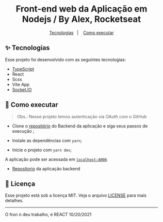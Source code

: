 <h1 align="center">Front-end web da Aplicação em Nodejs / By Alex, Rocketseat</h1>

<p align="center">
  <a href="#-tecnologias">Tecnologias</a>&nbsp;&nbsp;&nbsp;|&nbsp;&nbsp;&nbsp;
  <a href="#-como-executar">Como executar</a>
</p>

## ✨ Tecnologias

Esse projeto foi desenvolvido com as seguintes tecnologias:

- [TypeScript](https://www.typescriptlang.org/)
- React
- Scss
- Vite App
- [Socket.IO](https://socket.io/)

## 🚀 Como executar

> Obs.: Nesse projeto temos autenticação via OAuth com o GitHub

- Clone o [repositório](https://github.com/alexRicc2/NLW) do Backend da aplicação e siga seus passos de execução ;
- Instale as dependências com `yarn`;

- Inicie o projeto com `yarn dev`;

A aplicação pode ser acessada em [`localhost:4000`](http://localhost:3000).

- [Repositorio](https://github.com/alexRicc2/NLW) da aplicação backend

## 📄 Licença

Esse projeto está sob a licença MIT. Veja o arquivo [LICENSE](LICENSE) para mais detalhes.

---
O fron n deu trabalho, é REACT 10/20/2021
